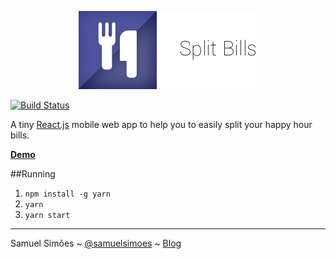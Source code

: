 <p align="center">
  <img alt="Split Bills" src="misc/banner.png" >
</p>

[![Build Status](https://semaphoreci.com/api/v1/samuelsimoes/split-bills/branches/master/badge.svg)](https://semaphoreci.com/samuelsimoes/split-bills)

A tiny [React.js](https://facebook.github.io/react/) mobile web app to help you to easily split your happy hour bills.

**[Demo](https://split-bills.herokuapp.com/)**

##Running

1. `npm install -g yarn`
2. `yarn`
3. `yarn start`

-------------
Samuel Simões ~ [@samuelsimoes](https://twitter.com/samuelsimoes) ~ [Blog](http://blog.samuelsimoes.com/)
